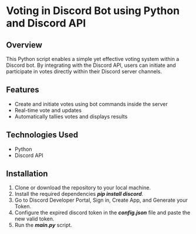 # Voting in Discord Bot using Python and Discord API

## Overview
This Python script enables a simple yet effective voting system within a Discord bot. By integrating with the Discord API, users can initiate and participate in votes directly within their Discord server channels. 

## Features
* Create and initiate votes using bot commands inside the server
* Real-time vote and updates
* Automatically tallies votes and displays results
  
## Technologies Used
* Python
* Discord API
   
## Installation
1. Clone or download the repository to your local machine.
2. Install the required dependencies **_pip install discord_**.
3. Go to Discord Developer Portal, Sign in, Create App, and Generate your Token.
4. Configure the expired discord token in the **_config.json_** file and paste the new valid token.
5. Run the **_main.py_** script.
